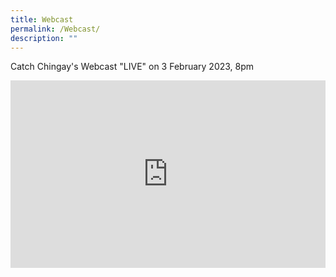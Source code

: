 ```yaml
---
title: Webcast
permalink: /Webcast/
description: ""
---
```

Catch Chingay's Webcast "LIVE" on 3 February 2023, 8pm

<div>
<iframe width="100%" height="300px" src="https://www.youtube.com/embed/Bq3S8cmbCW0" title="YouTube video player" frameborder="0" allow="accelerometer; autoplay; clipboard-write; encrypted-media; gyroscope; picture-in-picture; web-share" allowfullscreen></iframe></div>